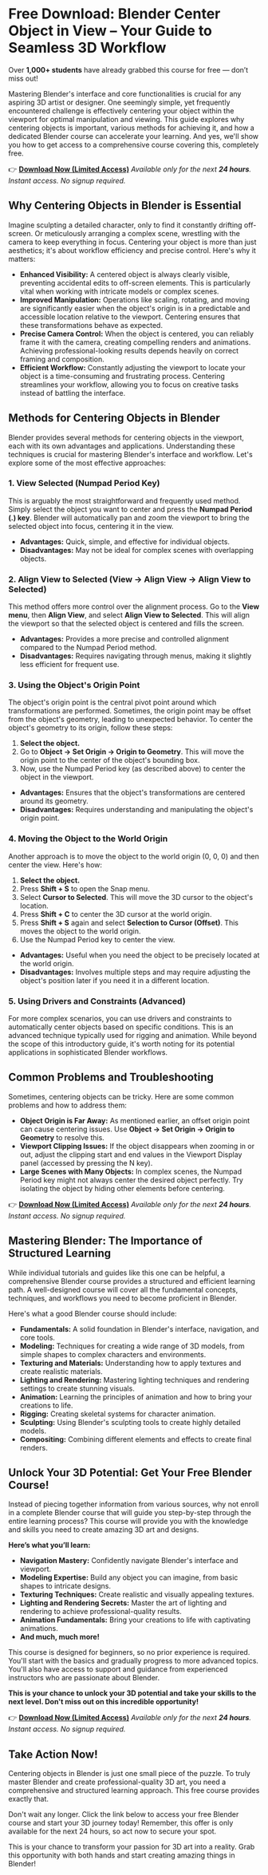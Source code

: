 # Free Download: Blender Center Object in View – Your Guide to Seamless 3D Workflow

Over **1,000+ students** have already grabbed this course for free — don’t miss out!

Mastering Blender's interface and core functionalities is crucial for any aspiring 3D artist or designer. One seemingly simple, yet frequently encountered challenge is effectively centering your object within the viewport for optimal manipulation and viewing. This guide explores why centering objects is important, various methods for achieving it, and how a dedicated Blender course can accelerate your learning. And yes, we'll show you how to get access to a comprehensive course covering this, completely free.

👉 **[Download Now (Limited Access)](https://udemywork.com/blender-center-object-in-view)**
_Available only for the next **24 hours**. Instant access. No signup required._

## Why Centering Objects in Blender is Essential

Imagine sculpting a detailed character, only to find it constantly drifting off-screen. Or meticulously arranging a complex scene, wrestling with the camera to keep everything in focus. Centering your object is more than just aesthetics; it's about workflow efficiency and precise control. Here's why it matters:

*   **Enhanced Visibility:** A centered object is always clearly visible, preventing accidental edits to off-screen elements. This is particularly vital when working with intricate models or complex scenes.
*   **Improved Manipulation:** Operations like scaling, rotating, and moving are significantly easier when the object's origin is in a predictable and accessible location relative to the viewport. Centering ensures that these transformations behave as expected.
*   **Precise Camera Control:** When the object is centered, you can reliably frame it with the camera, creating compelling renders and animations. Achieving professional-looking results depends heavily on correct framing and composition.
*   **Efficient Workflow:** Constantly adjusting the viewport to locate your object is a time-consuming and frustrating process. Centering streamlines your workflow, allowing you to focus on creative tasks instead of battling the interface.

## Methods for Centering Objects in Blender

Blender provides several methods for centering objects in the viewport, each with its own advantages and applications. Understanding these techniques is crucial for mastering Blender's interface and workflow. Let's explore some of the most effective approaches:

### 1. View Selected (Numpad Period Key)

This is arguably the most straightforward and frequently used method. Simply select the object you want to center and press the **Numpad Period (.) key**. Blender will automatically pan and zoom the viewport to bring the selected object into focus, centering it in the view.

*   **Advantages:** Quick, simple, and effective for individual objects.
*   **Disadvantages:** May not be ideal for complex scenes with overlapping objects.

### 2. Align View to Selected (View -> Align View -> Align View to Selected)

This method offers more control over the alignment process. Go to the **View menu**, then **Align View**, and select **Align View to Selected**. This will align the viewport so that the selected object is centered and fills the screen.

*   **Advantages:** Provides a more precise and controlled alignment compared to the Numpad Period method.
*   **Disadvantages:** Requires navigating through menus, making it slightly less efficient for frequent use.

### 3. Using the Object's Origin Point

The object's origin point is the central pivot point around which transformations are performed. Sometimes, the origin point may be offset from the object's geometry, leading to unexpected behavior. To center the object's geometry to its origin, follow these steps:

1.  **Select the object.**
2.  Go to **Object -> Set Origin -> Origin to Geometry**. This will move the origin point to the center of the object's bounding box.
3.  Now, use the Numpad Period key (as described above) to center the object in the viewport.

*   **Advantages:** Ensures that the object's transformations are centered around its geometry.
*   **Disadvantages:** Requires understanding and manipulating the object's origin point.

### 4. Moving the Object to the World Origin

Another approach is to move the object to the world origin (0, 0, 0) and then center the view. Here's how:

1.  **Select the object.**
2.  Press **Shift + S** to open the Snap menu.
3.  Select **Cursor to Selected**. This will move the 3D cursor to the object's location.
4.  Press **Shift + C** to center the 3D cursor at the world origin.
5.  Press **Shift + S** again and select **Selection to Cursor (Offset)**. This moves the object to the world origin.
6.  Use the Numpad Period key to center the view.

*   **Advantages:** Useful when you need the object to be precisely located at the world origin.
*   **Disadvantages:** Involves multiple steps and may require adjusting the object's position later if you need it in a different location.

### 5. Using Drivers and Constraints (Advanced)

For more complex scenarios, you can use drivers and constraints to automatically center objects based on specific conditions. This is an advanced technique typically used for rigging and animation. While beyond the scope of this introductory guide, it's worth noting for its potential applications in sophisticated Blender workflows.

## Common Problems and Troubleshooting

Sometimes, centering objects can be tricky. Here are some common problems and how to address them:

*   **Object Origin is Far Away:** As mentioned earlier, an offset origin point can cause centering issues. Use **Object -> Set Origin -> Origin to Geometry** to resolve this.
*   **Viewport Clipping Issues:** If the object disappears when zooming in or out, adjust the clipping start and end values in the Viewport Display panel (accessed by pressing the N key).
*   **Large Scenes with Many Objects:** In complex scenes, the Numpad Period key might not always center the desired object perfectly. Try isolating the object by hiding other elements before centering.

👉 **[Download Now (Limited Access)](https://udemywork.com/blender-center-object-in-view)**
_Available only for the next **24 hours**. Instant access. No signup required._

## Mastering Blender: The Importance of Structured Learning

While individual tutorials and guides like this one can be helpful, a comprehensive Blender course provides a structured and efficient learning path. A well-designed course will cover all the fundamental concepts, techniques, and workflows you need to become proficient in Blender.

Here's what a good Blender course should include:

*   **Fundamentals:** A solid foundation in Blender's interface, navigation, and core tools.
*   **Modeling:** Techniques for creating a wide range of 3D models, from simple shapes to complex characters and environments.
*   **Texturing and Materials:** Understanding how to apply textures and create realistic materials.
*   **Lighting and Rendering:** Mastering lighting techniques and rendering settings to create stunning visuals.
*   **Animation:** Learning the principles of animation and how to bring your creations to life.
*   **Rigging:** Creating skeletal systems for character animation.
*   **Sculpting:** Using Blender's sculpting tools to create highly detailed models.
*   **Compositing:** Combining different elements and effects to create final renders.

## Unlock Your 3D Potential: Get Your Free Blender Course!

Instead of piecing together information from various sources, why not enroll in a complete Blender course that will guide you step-by-step through the entire learning process? This course will provide you with the knowledge and skills you need to create amazing 3D art and designs.

**Here’s what you’ll learn:**

*   **Navigation Mastery:** Confidently navigate Blender's interface and viewport.
*   **Modeling Expertise:** Build any object you can imagine, from basic shapes to intricate designs.
*   **Texturing Techniques:** Create realistic and visually appealing textures.
*   **Lighting and Rendering Secrets:** Master the art of lighting and rendering to achieve professional-quality results.
*   **Animation Fundamentals:** Bring your creations to life with captivating animations.
*   **And much, much more!**

This course is designed for beginners, so no prior experience is required. You'll start with the basics and gradually progress to more advanced topics. You'll also have access to support and guidance from experienced instructors who are passionate about Blender.

**This is your chance to unlock your 3D potential and take your skills to the next level. Don't miss out on this incredible opportunity!**

👉 **[Download Now (Limited Access)](https://udemywork.com/blender-center-object-in-view)**
_Available only for the next **24 hours**. Instant access. No signup required._

## Take Action Now!

Centering objects in Blender is just one small piece of the puzzle. To truly master Blender and create professional-quality 3D art, you need a comprehensive and structured learning approach. This free course provides exactly that.

Don't wait any longer. Click the link below to access your free Blender course and start your 3D journey today! Remember, this offer is only available for the next 24 hours, so act now to secure your spot.

This is your chance to transform your passion for 3D art into a reality. Grab this opportunity with both hands and start creating amazing things in Blender!
